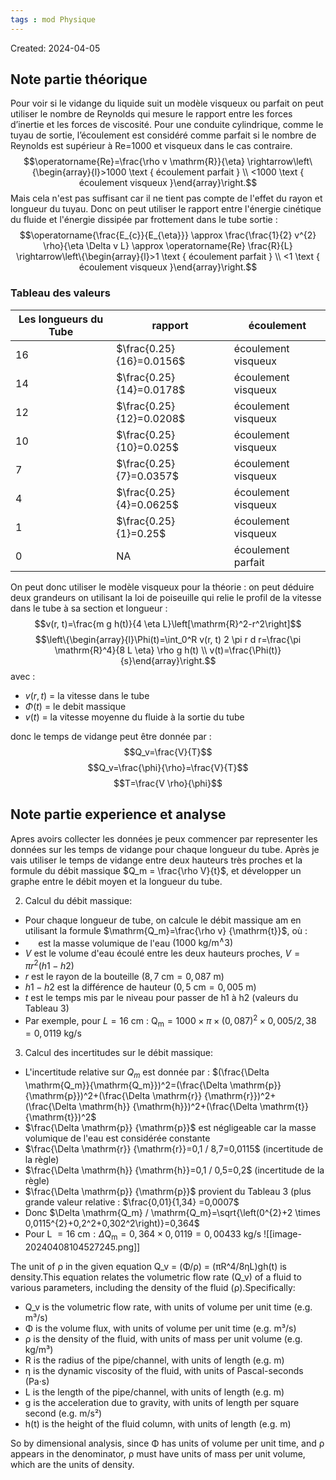 ```yaml
---
tags : mod Physique
---
```

Created: 2024-04-05

## Note partie théorique
Pour voir si le vidange du liquide suit un modèle visqueux ou parfait on peut utiliser le nombre de Reynolds qui mesure le rapport entre les forces d’inertie et les forces de viscosité. Pour une conduite cylindrique, comme le tuyau de sortie, l’écoulement est considéré comme parfait si le nombre de Reynolds est supérieur à Re=1000 et visqueux dans le cas contraire. 
$$\operatorname{Re}=\frac{\rho v \mathrm{R}}{\eta} \rightarrow\left\{\begin{array}{l}>1000 \text { écoulement parfait } \\ <1000 \text { écoulement visqueux }\end{array}\right.$$
Mais cela n'est pas suffisant car il ne tient pas compte de l'effet du rayon et longueur du tuyau. Donc on peut utiliser le rapport entre l'énergie cinétique du fluide et l'énergie dissipée par frottement dans le tube sortie : 
$$\operatorname{\frac{E_{c}}{E_{\eta}}} \approx \frac{\frac{1}{2} v^{2} \rho}{\eta \Delta v L} \approx \operatorname{Re} \frac{R}{L} \rightarrow\left\{\begin{array}{l}>1 \text { écoulement parfait } \\ <1 \text { écoulement visqueux }\end{array}\right.$$
### Tableau des valeurs
| Les longueurs du Tube | rapport | écoulement |
| ---- | ---- | ---- |
| 16 | $\frac{0.25}{16}=0.0156$ | écoulement visqueux |
| 14 | $\frac{0.25}{14}=0.0178$ | écoulement visqueux |
| 12 | $\frac{0.25}{12}=0.0208$ | écoulement visqueux |
| 10 | $\frac{0.25}{10}=0.025$ | écoulement visqueux |
| 7 | $\frac{0.25}{7}=0.0357$ | écoulement visqueux |
| 4 | $\frac{0.25}{4}=0.0625$ | écoulement visqueux |
| 1 | $\frac{0.25}{1}=0.25$ | écoulement visqueux |
| 0 | NA | écoulement parfait  |
On peut donc utiliser le modèle visqueux pour la théorie :
on peut déduire deux grandeurs on utilisant la loi de poiseuille qui relie le profil de la vitesse dans le tube à sa section et longueur :
$$v(r, t)=\frac{m g h(t)}{4 \eta L}\left[\mathrm{R}^2-r^2\right]$$$$\left\{\begin{array}{l}\Phi(t)=\int_0^R v(r, t) 2 \pi r d r=\frac{\pi \mathrm{R}^4}{8 L \eta} \rho g h(t) \\ v(t)=\frac{\Phi(t)}{s}\end{array}\right.$$ avec : 
- $v(r,t)$ = la vitesse dans le tube
- $\Phi(t)$ = le debit massique
- $v(t)$ = la vitesse moyenne du fluide à la sortie du tube

donc le temps de vidange peut être donnée par :
$$Q_v=\frac{V}{T}$$
$$Q_v=\frac{\phi}{\rho}=\frac{V}{T}$$
$$T=\frac{V \rho}{\phi}$$  
## Note partie experience et analyse
Apres avoirs collecter les données je peux commencer par representer les données sur les temps de vidange pour chaque longueur du tube. Après je vais utiliser le temps de vidange entre deux hauteurs très proches et la formule du débit massique $Q_m = \frac{\rho V}{t}$, et développer un graphe entre le débit moyen et la longueur du tube.

2. Calcul du débit massique:
- Pour chaque longueur de tube, on calcule le débit massique am en utilisant la formule $\mathrm{Q_m}=\frac{\rho v} {\mathrm{t}}$, où :
- $\quad$ est la masse volumique de l'eau $\left(1000 \mathrm{~kg} / \mathrm{m}^{\wedge} 3\right)$
- $V$ est le volume d'eau écoulé entre les deux hauteurs proches, $V=\pi r^2(h 1-h 2)$
- $r$ est le rayon de la bouteille $(8,7 \mathrm{~cm}=0,087 \mathrm{~m})$
- $h1-h2$ est la différence de hauteur $(0,5 \mathrm{~cm}=0,005 \mathrm{~m})$
- $t$ est le temps mis par le niveau pour passer de h1 à h2 (valeurs du Tableau 3)
- Par exemple, pour $L=16 \mathrm{~cm}$ :
$\mathrm{Q_m}=1000 \times \pi \times(0,087)^2 \times 0,005 / 2,38=0,0119 \mathrm{~kg} / \mathrm{s}$
3. Calcul des incertitudes sur le débit massique:
- L'incertitude relative sur $Q_m$ est donnée par :
$(\frac{\Delta \mathrm{Q_m}}{\mathrm{Q_m}})^2=(\frac{\Delta \mathrm{p}} {\mathrm{p}})^2+(\frac{\Delta \mathrm{r}} {\mathrm{r}})^2+(\frac{\Delta \mathrm{h}} {\mathrm{h}})^2+(\frac{\Delta \mathrm{t}} {\mathrm{t}})^2$
- $\frac{\Delta \mathrm{p}} {\mathrm{p}}$ est négligeable car la masse volumique de l'eau est considérée constante
- $\frac{\Delta \mathrm{r}} {\mathrm{r}}=0,1 / 8,7=0,0115$ (incertitude de la règle)
- $\frac{\Delta \mathrm{h}} {\mathrm{h}}=0,1 / 0,5=0,2$ (incertitude de la règle)
- $\frac{\Delta \mathrm{p}} {\mathrm{p}}$ provient du Tableau 3 (plus grande valeur relative : $\frac{0,01}{1,34} =0,0007$
- Donc $\Delta \mathrm{Q_m} / \mathrm{Q_m}=\sqrt{\left(0^{2}+2 \times 0,0115^{2}+0,2^2+0,302^2\right)}=0,364$
- Pour L $=16 \mathrm{~cm}: \Delta \mathrm{Q_m}=0,364 \times 0,0119=0,00433 \mathrm{~kg} / \mathrm{s}$
![[image-20240408104527245.png]]

The unit of ρ in the given equation Q_v = (Φ/ρ) = (πR^4/8ηL)gh(t) is density.This equation relates the volumetric flow rate (Q_v) of a fluid to various parameters, including the density of the fluid (ρ).Specifically:

- Q_v is the volumetric flow rate, with units of volume per unit time (e.g. m³/s)
- Φ is the volume flux, with units of volume per unit time (e.g. m³/s)
- ρ is the density of the fluid, with units of mass per unit volume (e.g. kg/m³)
- R is the radius of the pipe/channel, with units of length (e.g. m)
- η is the dynamic viscosity of the fluid, with units of Pascal-seconds (Pa·s)
- L is the length of the pipe/channel, with units of length (e.g. m)
- g is the acceleration due to gravity, with units of length per square second (e.g. m/s²)
- h(t) is the height of the fluid column, with units of length (e.g. m)

So by dimensional analysis, since Φ has units of volume per unit time, and ρ appears in the denominator, ρ must have units of mass per unit volume, which are the units of density.